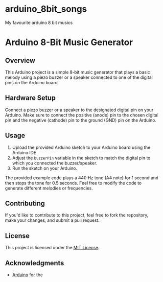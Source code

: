 # arduino_8bit_songs
My favourite arduino 8 bit musics
# Arduino 8-Bit Music Generator

## Overview

This Arduino project is a simple 8-bit music generator that plays a basic melody using a piezo buzzer or a speaker connected to one of the digital pins on the Arduino board.

## Hardware Setup

Connect a piezo buzzer or a speaker to the designated digital pin on your Arduino. Make sure to connect the positive (anode) pin to the chosen digital pin and the negative (cathode) pin to the ground (GND) pin on the Arduino.

## Usage

1. Upload the provided Arduino sketch to your Arduino board using the Arduino IDE.
2. Adjust the `buzzerPin` variable in the sketch to match the digital pin to which you connected the buzzer/speaker.
3. Run the sketch on your Arduino.

The provided example code plays a 440 Hz tone (A4 note) for 1 second and then stops the tone for 0.5 seconds. Feel free to modify the code to generate different melodies or frequencies.

## Contributing

If you'd like to contribute to this project, feel free to fork the repository, make your changes, and submit a pull request.

## License

This project is licensed under the [MIT License](LICENSE).

## Acknowledgments

- [Arduino](https://www.arduino.cc/) for the
